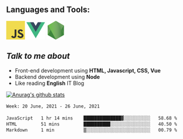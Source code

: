 ## **Languages and Tools:**      
<code><img height="50" src="https://raw.githubusercontent.com/github/explore/80688e429a7d4ef2fca1e82350fe8e3517d3494d/topics/javascript/javascript.png"></code>
<code><img height="50"  src="https://raw.githubusercontent.com/github/explore/80688e429a7d4ef2fca1e82350fe8e3517d3494d/topics/vue/vue.png"></code>
<code><img height="50"  src="https://raw.githubusercontent.com/github/explore/80688e429a7d4ef2fca1e82350fe8e3517d3494d/topics/nodejs/nodejs.png"></code>

## *Talk to me about*
- Front-end development using **HTML, Javascript, CSS, Vue**
- Backend development using **Node**
- Like reading **English** IT Blog    

[![Anurag's github stats](https://github-readme-stats.vercel.app/api?username=qdi5)](https://github.com/anuraghazra/github-readme-stats)    

<!--START_SECTION:waka-->
```text
Week: 20 June, 2021 - 26 June, 2021

JavaScript   1 hr 14 mins    ██████████████▓░░░░░░░░░░   58.68 % 
HTML         51 mins         ██████████░░░░░░░░░░░░░░░   40.50 % 
Markdown     1 min           ▒░░░░░░░░░░░░░░░░░░░░░░░░   00.79 % 
```
<!--END_SECTION:waka-->
